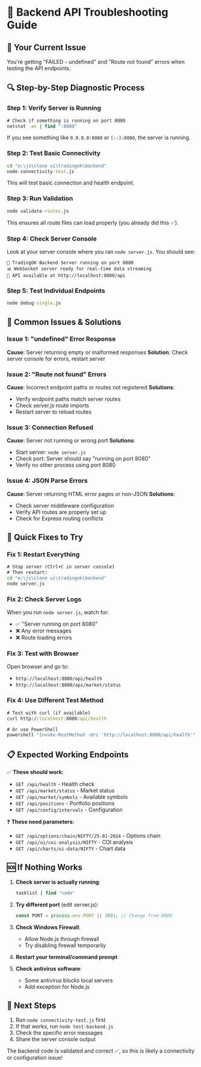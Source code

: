 # 🔧 Backend API Troubleshooting Guide

## 🎯 Your Current Issue
You're getting "FAILED - undefined" and "Route not found" errors when testing the API endpoints.

## 🔍 Step-by-Step Diagnostic Process

### Step 1: Verify Server is Running
```cmd
# Check if something is running on port 8080
netstat -an | find ":8080"
```

If you see something like `0.0.0.0:8080` or `[::]:8080`, the server is running.

### Step 2: Test Basic Connectivity
```cmd
cd "e:\js\clone ui\tradingok\backend"
node connectivity-test.js
```

This will test basic connection and health endpoint.

### Step 3: Run Validation
```cmd
node validate-routes.js
```

This ensures all route files can load properly (you already did this ✅).

### Step 4: Check Server Console
Look at your server console where you ran `node server.js`. You should see:
```
🚀 TradingOK Backend Server running on port 8080
📊 WebSocket server ready for real-time data streaming
🔗 API available at http://localhost:8080/api
```

### Step 5: Test Individual Endpoints
```cmd
node debug-single.js
```

## 🐛 Common Issues & Solutions

### Issue 1: "undefined" Error Response
**Cause**: Server returning empty or malformed responses
**Solution**: Check server console for errors, restart server

### Issue 2: "Route not found" Errors
**Cause**: Incorrect endpoint paths or routes not registered
**Solutions**:
- Verify endpoint paths match server routes
- Check server.js route imports
- Restart server to reload routes

### Issue 3: Connection Refused
**Cause**: Server not running or wrong port
**Solutions**:
- Start server: `node server.js`
- Check port: Server should say "running on port 8080"
- Verify no other process using port 8080

### Issue 4: JSON Parse Errors
**Cause**: Server returning HTML error pages or non-JSON
**Solutions**:
- Check server middleware configuration
- Verify API routes are properly set up
- Check for Express routing conflicts

## 🔧 Quick Fixes to Try

### Fix 1: Restart Everything
```cmd
# Stop server (Ctrl+C in server console)
# Then restart:
cd "e:\js\clone ui\tradingok\backend"
node server.js
```

### Fix 2: Check Server Logs
When you run `node server.js`, watch for:
- ✅ "Server running on port 8080"
- ❌ Any error messages
- ❌ Route loading errors

### Fix 3: Test with Browser
Open browser and go to:
- `http://localhost:8080/api/health`
- `http://localhost:8080/api/market/status`

### Fix 4: Use Different Test Method
```cmd
# Test with curl (if available)
curl http://localhost:8080/api/health

# Or use PowerShell
powershell "Invoke-RestMethod -Uri 'http://localhost:8080/api/health'"
```

## 📋 Expected Working Endpoints

✅ **These should work:**
- `GET /api/health` - Health check
- `GET /api/market/status` - Market status
- `GET /api/market/symbols` - Available symbols
- `GET /api/positions` - Portfolio positions
- `GET /api/config/intervals` - Configuration

❓ **These need parameters:**
- `GET /api/options/chain/NIFTY/25-01-2024` - Options chain
- `GET /api/oi/coi-analysis/NIFTY` - COI analysis
- `GET /api/charts/oi-data/NIFTY` - Chart data

## 🆘 If Nothing Works

1. **Check server is actually running**:
   ```cmd
   tasklist | find "node"
   ```

2. **Try different port** (edit server.js):
   ```javascript
   const PORT = process.env.PORT || 3001; // Change from 8080
   ```

3. **Check Windows Firewall**:
   - Allow Node.js through firewall
   - Try disabling firewall temporarily

4. **Restart your terminal/command prompt**

5. **Check antivirus software**:
   - Some antivirus blocks local servers
   - Add exception for Node.js

## 🎯 Next Steps

1. Run `node connectivity-test.js` first
2. If that works, run `node test-backend.js`
3. Check the specific error messages
4. Share the server console output

The backend code is validated and correct ✅, so this is likely a connectivity or configuration issue!
